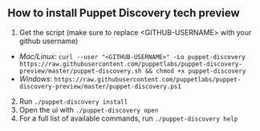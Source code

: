 ## How to install Puppet Discovery tech preview
1. Get the script (make sure to replace \<GITHUB-USERNAME\> with your github username)
  * *Mac/Linux*: ```curl --user "<GITHUB-USERNAME>" -Lo puppet-discovery https://raw.githubusercontent.com/puppetlabs/puppet-discovery-preview/master/puppet-discovery.sh && chmod +x puppet-discovery```
  * *Windows*: ```https://raw.githubusercontent.com/puppetlabs/puppet-discovery-preview/master/puppet-discovery.ps1```
2. Run ```./puppet-discovery install```
3. Open the ui with ```./puppet-discovery open```
4. For a full list of available commands, run ```./puppet-discovery help```
